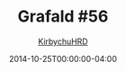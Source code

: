 ---
title: "Grafald #56"
type: "image"
date: 2014-10-25T00:00:00-04:00
draft: false
categories:
- comics
- collaborations
tags:
- grafald
image_path: "../img/2014/56.png"
alt_text: ""
is_subpage: true
author: "[KirbychuHRD](https://cohost.org/KirbychuHRD)"
---